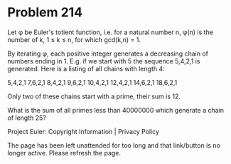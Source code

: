 #   Problem 214

   Let φ be Euler's totient function, i.e. for a natural number n, φ(n) is
   the number of k, 1 ≤ k ≤ n, for which gcd(k,n) = 1.

   By iterating φ, each positive integer generates a decreasing chain of
   numbers ending in 1.
   E.g. if we start with 5 the sequence 5,4,2,1 is generated.
   Here is a listing of all chains with length 4:

   5,4,2,1
   7,6,2,1
   8,4,2,1
   9,6,2,1
   10,4,2,1
   12,4,2,1
   14,6,2,1
   18,6,2,1

   Only two of these chains start with a prime, their sum is 12.

   What is the sum of all primes less than 40000000 which generate a chain of
   length 25?

   Project Euler: Copyright Information | Privacy Policy

   The page has been left unattended for too long and that link/button is no
   longer active. Please refresh the page.
